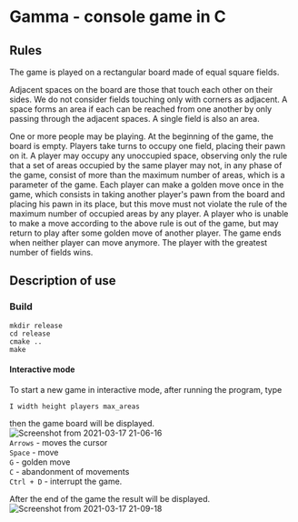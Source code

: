 # Gamma - console game in C

## Rules

The game is played on a rectangular board made of equal square fields. 

Adjacent spaces on the board are those that touch each other on their sides. We do not consider fields touching only with corners as adjacent. A space forms an area if each can be reached from one another by only passing through the adjacent spaces. A single field is also an area. 

One or more people may be playing. At the beginning of the game, the board is empty. Players take turns to occupy one field, placing their pawn on it. A player may occupy any unoccupied space, observing only the rule that a set of areas occupied by the same player may not, in any phase of the game, consist of more than the maximum number of areas, which is a parameter of the game. 
Each player can make a golden move once in the game, which consists in taking another player's pawn from the board and placing his pawn in its place, but this move must not violate the rule of the maximum number of occupied areas by any player. 
A player who is unable to make a move according to the above rule is out of the game, but may return to play after some golden move of another player. 
The game ends when neither player can move anymore. The player with the greatest number of fields wins.

## Description of use

### Build

```
mkdir release
cd release
cmake ..
make
```
#### Interactive mode
To start a new game in interactive mode, after running the program, type 
```
I width height players max_areas
```
then the game board will be displayed.  
![Screenshot from 2021-03-17 21-06-16](https://user-images.githubusercontent.com/80756697/111531698-2ceb5900-8765-11eb-9a4f-ad984125a919.png)  
`Arrows` - moves the cursor  
`Space` - move  
`G` - golden move  
`C` - abandonment of movements  
`Ctrl + D` - interrupt the game.  

After the end of the game the result will be displayed.  
![Screenshot from 2021-03-17 21-09-18](https://user-images.githubusercontent.com/80756697/111532022-8bb0d280-8765-11eb-9694-62a2a4515110.png)
